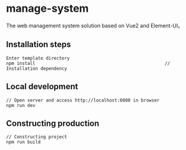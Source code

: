 # manage-system #
The web management system solution based on Vue2 and Element-UI。


## Installation steps ##

	Enter template directory
	npm install													// Installation dependency

## Local development ##

	// Open server and access http://localhost:8080 in browser
	npm run dev

## Constructing production ##

	// Constructing project
	npm run build
